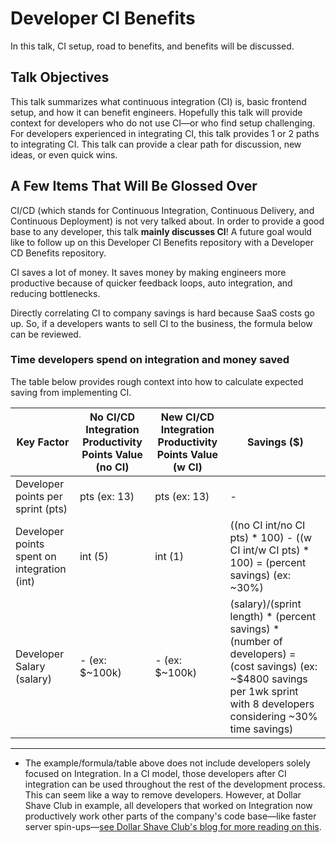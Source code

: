 # Developer CI Benefits

In this talk, CI setup, road to benefits, and benefits will be discussed.

## Talk Objectives

This talk summarizes what continuous integration (CI) is, basic frontend setup, and how it can benefit engineers.
Hopefully this talk will provide context for developers who do not use CI—or who find setup challenging.
For developers experienced in integrating CI, this talk provides 1 or 2 paths to integrating CI. This talk can provide a clear path for discussion, new ideas, or even quick wins.

## A Few Items That Will Be Glossed Over

CI/CD (which stands for Continuous Integration, Continuous Delivery, and Continuous Deployment) is not very talked about. In order to provide a good base to any developer, this talk **mainly discusses CI**!
A future goal would like to follow up on this Developer CI Benefits repository with a Developer CD Benefits repository.

CI saves a lot of money. It saves money by making engineers more productive because of quicker feedback loops, auto integration, and reducing bottlenecks.

Directly correlating CI to company savings is hard because SaaS costs go up. So, if a developers wants to sell CI to the business, the formula below can be reviewed.

### Time developers spend on integration and money saved

The table below provides rough context into how to calculate expected saving from implementing CI.

| Key Factor | No CI/CD Integration Productivity Points Value (no CI) | New CI/CD Integration Productivity Points Value (w CI) | Savings ($)
|---|---|---|---|
| Developer points per sprint (pts) | pts (ex: 13)  | pts (ex: 13) | - |
| Developer points spent on integration  (int) | int (5) | int (1) |  ((no CI int/no CI pts) * 100) - ((w CI int/w CI pts) * 100) = (percent savings) (ex: ~30%)
| Developer Salary (salary) | - (ex: $~100k) | - (ex: $~100k) | (salary)/(sprint length) * (percent savings) * (number of developers) = (cost savings) (ex: ~$4800 savings per 1wk sprint with 8 developers considering ~30% time savings)

----

* The example/formula/table above does not include developers solely focused on Integration. In a CI model, those developers after CI integration can be used throughout the rest of the development process. This can seem like a way to remove developers. However, at Dollar Shave Club in example, all developers that worked on Integration now productively work other parts of the company's code base—like faster server spin-ups—[see Dollar Shave Club's blog for more reading on this](https://engineering.dollarshaveclub.com/).
